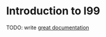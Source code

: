 # Introduction to l99

TODO: write [great documentation](http://jacobian.org/writing/what-to-write/)
